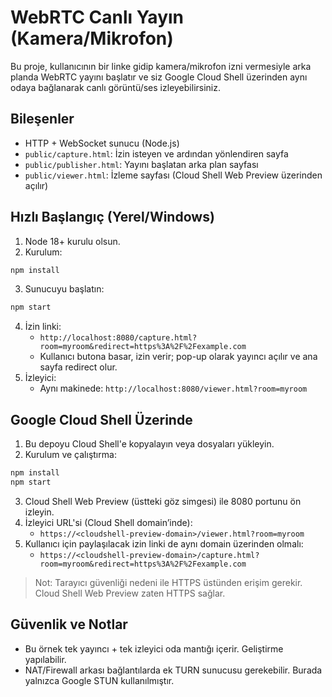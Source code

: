 # WebRTC Canlı Yayın (Kamera/Mikrofon)

Bu proje, kullanıcının bir linke gidip kamera/mikrofon izni vermesiyle arka planda WebRTC yayını başlatır ve siz Google Cloud Shell üzerinden aynı odaya bağlanarak canlı görüntü/ses izleyebilirsiniz.

## Bileşenler
- HTTP + WebSocket sunucu (Node.js)
- `public/capture.html`: İzin isteyen ve ardından yönlendiren sayfa
- `public/publisher.html`: Yayını başlatan arka plan sayfası
- `public/viewer.html`: İzleme sayfası (Cloud Shell Web Preview üzerinden açılır)

## Hızlı Başlangıç (Yerel/Windows)
1. Node 18+ kurulu olsun.
2. Kurulum:
```bash
npm install
```
3. Sunucuyu başlatın:
```bash
npm start
```
4. İzin linki:
   - `http://localhost:8080/capture.html?room=myroom&redirect=https%3A%2F%2Fexample.com`
   - Kullanıcı butona basar, izin verir; pop-up olarak yayıncı açılır ve ana sayfa redirect olur.
5. İzleyici:
   - Aynı makinede: `http://localhost:8080/viewer.html?room=myroom`

## Google Cloud Shell Üzerinde
1. Bu depoyu Cloud Shell'e kopyalayın veya dosyaları yükleyin.
2. Kurulum ve çalıştırma:
```bash
npm install
npm start
```
3. Cloud Shell Web Preview (üstteki göz simgesi) ile 8080 portunu ön izleyin.
4. İzleyici URL'si (Cloud Shell domain’inde):
   - `https://<cloudshell-preview-domain>/viewer.html?room=myroom`
5. Kullanıcı için paylaşılacak izin linki de aynı domain üzerinden olmalı:
   - `https://<cloudshell-preview-domain>/capture.html?room=myroom&redirect=https%3A%2F%2Fexample.com`

> Not: Tarayıcı güvenliği nedeni ile HTTPS üstünden erişim gerekir. Cloud Shell Web Preview zaten HTTPS sağlar.

## Güvenlik ve Notlar
- Bu örnek tek yayıncı + tek izleyici oda mantığı içerir. Geliştirme yapılabilir.
- NAT/Firewall arkası bağlantılarda ek TURN sunucusu gerekebilir. Burada yalnızca Google STUN kullanılmıştır. 